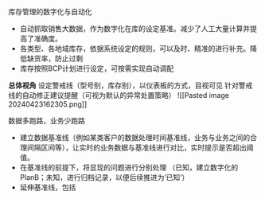库存管理的数字化与自动化

- 自动抓取销售大数据，作为数字化在库的设定基准。减少了人工大量计算并提高了准确度。
- 各类型、各地域库存，依据系统设定的规则，可以及时、精准的进行补充。降低缺货率，防止过剩 
- 库存按照BCP计划进行设定，可按需实现自动调配


**总体视角**
设定警戒线（型号别，库存别），以仪表板的方式，目视可见
针对警戒线的自动修正建议提醒（可视为默认的异常处置策略）
![[Pasted image 20240423162305.png]]



数据多跑路，业务少跑路

- 建立数据基准线（例如某类客户的数据处理时间基准线，业务与业务之间的合理间隔区间等），让实时的业务数据与基准线进行对比，实时提示是否超出阈值。
- 在基准线的前提下，将显现的问题进行分别处理
  （已知，建立数字化的PlanB；未知，进行归档记录，以便后续推进为‘已知’）
- 延伸基准线，包括

